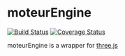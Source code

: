 # moteurEngine
[![Build Status][travis-image]][travis-url] [![Coverage Status][coveralls-image]][coveralls-url]

moteurEngine is a wrapper for [three.js][threejs-url]

[travis-image]: https://travis-ci.org/sportfun/moteurEngine.svg?branch=master
[travis-url]: https://travis-ci.org/sportfun/moteurEngine

[coveralls-image]: https://coveralls.io/repos/github/OmeletteDuFromage/moteurEngine/badge.svg?branch=master
[coveralls-url]: https://coveralls.io/github/OmeletteDuFromage/moteurEngine?branch=master

[threejs-url]: https://threejs.org/
